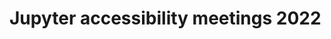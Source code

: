# Jupyter accessibility meetings 2022

```{include} 2022-01-12.md

```

```{include} 2022-01-26.md

```

```{include} 2022-02-09.md

```

```{include} 2022-02-23.md

```

```{include} 2022-03-09.md

```

```{include} 2022-03-23.md

```

```{include} 2022-04-06.md

```

```{include} 2022-04-20.md

```

```{include} 2022-05-04.md

```

```{include} 2022-06-01.md

```

```{include} 2022-06-15.md

```

```{include} 2022-06-29.md

```

```{include} 2022-07-13.md

```

```{include} 2022-08-10.md

```

```{include} 2022-08-24.md

```

```{include} 2022-09-07.md

```

```{include} 2022-09-21.md

```

```{include} 2022-10-05.md

```

```{include} 2022-10-19.md

```

```{include} 2022-11-02.md

```

```{include} 2022-11-16.md

```

```{include} 2022-11-30.md

```

```{include} 2022-12-14.md

```